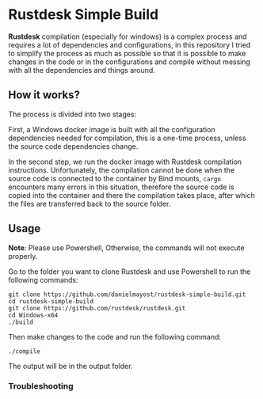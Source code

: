# Rustdesk Simple Build
**Rustdesk** compilation (especially for windows) is a complex process and requires a lot of dependencies and configurations, in this repository I tried to simplify the process as much as possible so that it is possible to make changes in the code or in the configurations and compile without messing with all the dependencies and things around.

## How it works?
The process is divided into two stages:

First, a Windows docker image is built with all the configuration dependencies needed for compilation, this is a one-time process, unless the source code dependencies change.

In the second step, we run the docker image with Rustdesk compilation instructions. Unfortunately, the compilation cannot be done when the source code is connected to the container by Bind mounts, `cargo` encounters many errors in this situation, therefore the source code is copied into the container and there the compilation takes place, after which the files are transferred back to the source folder.

## Usage
**Note**: Please use Powershell, Otherwise, the commands will not execute properly.

Go to the folder you want to clone Rustdesk and use Powershell to run the following commands:
```
git clone https://github.com/danielmayost/rustdesk-simple-build.git
cd rustdesk-simple-build
git clone https://github.com/rustdesk/rustdesk.git
cd Windows-x64
./build
```

Then make changes to the code and run the following command:
```
./compile
```

The output will be in the output folder.

### Troubleshooting

